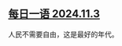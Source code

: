 <!--1730702633000-->
[每日一语 2024.11.3](https://chinadigitaltimes.net/chinese/712808.html)
------

<p>人民不需要自由，这是最好的年代。</p><p><img decoding="async" src="https://chinadigitaltimes.net/chinese/files/2024/11/11.3.jpg" alt=""></p><div class="addtoany_share_save_container addtoany_content addtoany_content_bottom"><div class="a2a_kit a2a_kit_size_32 addtoany_list" data-a2a-url="https://chinadigitaltimes.net/chinese/712808.html" data-a2a-title="每日一语 2024.11.3"><a class="a2a_button_facebook" href="https://www.addtoany.com/add_to/facebook?linkurl=https%3A%2F%2Fchinadigitaltimes.net%2Fchinese%2F712808.html&amp;linkname=%E6%AF%8F%E6%97%A5%E4%B8%80%E8%AF%AD%202024.11.3" title="Facebook" rel="nofollow noopener" target="_blank"></a><a class="a2a_button_twitter" href="https://www.addtoany.com/add_to/twitter?linkurl=https%3A%2F%2Fchinadigitaltimes.net%2Fchinese%2F712808.html&amp;linkname=%E6%AF%8F%E6%97%A5%E4%B8%80%E8%AF%AD%202024.11.3" title="Twitter" rel="nofollow noopener" target="_blank"></a><a class="a2a_button_telegram" href="https://www.addtoany.com/add_to/telegram?linkurl=https%3A%2F%2Fchinadigitaltimes.net%2Fchinese%2F712808.html&amp;linkname=%E6%AF%8F%E6%97%A5%E4%B8%80%E8%AF%AD%202024.11.3" title="Telegram" rel="nofollow noopener" target="_blank"></a><a class="a2a_button_reddit" href="https://www.addtoany.com/add_to/reddit?linkurl=https%3A%2F%2Fchinadigitaltimes.net%2Fchinese%2F712808.html&amp;linkname=%E6%AF%8F%E6%97%A5%E4%B8%80%E8%AF%AD%202024.11.3" title="Reddit" rel="nofollow noopener" target="_blank"></a><a class="a2a_button_whatsapp" href="https://www.addtoany.com/add_to/whatsapp?linkurl=https%3A%2F%2Fchinadigitaltimes.net%2Fchinese%2F712808.html&amp;linkname=%E6%AF%8F%E6%97%A5%E4%B8%80%E8%AF%AD%202024.11.3" title="WhatsApp" rel="nofollow noopener" target="_blank"></a><a class="a2a_button_email" href="https://www.addtoany.com/add_to/email?linkurl=https%3A%2F%2Fchinadigitaltimes.net%2Fchinese%2F712808.html&amp;linkname=%E6%AF%8F%E6%97%A5%E4%B8%80%E8%AF%AD%202024.11.3" title="Email" rel="nofollow noopener" target="_blank"></a><a class="a2a_button_copy_link" href="https://www.addtoany.com/add_to/copy_link?linkurl=https%3A%2F%2Fchinadigitaltimes.net%2Fchinese%2F712808.html&amp;linkname=%E6%AF%8F%E6%97%A5%E4%B8%80%E8%AF%AD%202024.11.3" title="Copy Link" rel="nofollow noopener" target="_blank"></a><a class="a2a_dd addtoany_share_save addtoany_share" href="https://www.addtoany.com/share"></a></div></div>
